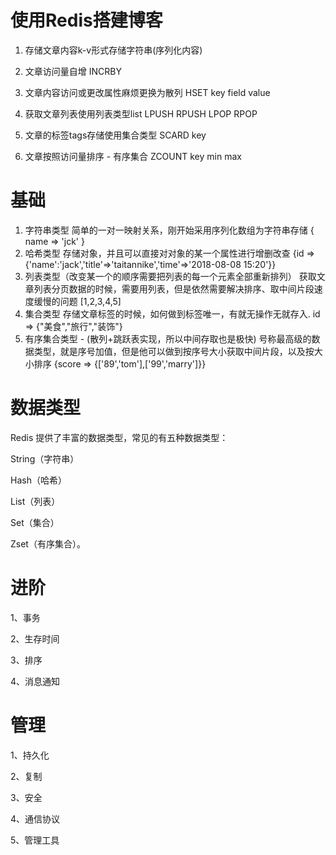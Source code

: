 # 使用Redis搭建博客

1. 存储文章内容k-v形式存储字符串(序列化内容)

2. 文章访问量自增 INCRBY

3. 文章内容访问或更改属性麻烦更换为散列 HSET key field value

4. 获取文章列表使用列表类型list LPUSH RPUSH LPOP RPOP

5. 文章的标签tags存储使用集合类型 SCARD key

6. 文章按照访问量排序 - 有序集合 ZCOUNT key min max

# 基础

1. 字符串类型
    简单的一对一映射关系，刚开始采用序列化数组为字符串存储 { name => 'jck' }
2. 哈希类型
    存储对象，并且可以直接对对象的某一个属性进行增删改查 {id => {'name':'jack','title'=>'taitannike','time'=>'2018-08-08 15:20'}}
3. 列表类型（改变某一个的顺序需要把列表的每一个元素全部重新排列）
    获取文章列表分页数据的时候，需要用列表，但是依然需要解决排序、取中间片段速度缓慢的问题  [1,2,3,4,5]
4. 集合类型
    存储文章标签的时候，如何做到标签唯一，有就无操作无就存入. id => {"美食","旅行","装饰"}
5. 有序集合类型 - (散列+跳跃表实现，所以中间存取也是极快)
    号称最高级的数据类型，就是序号加值，但是他可以做到按序号大小获取中间片段，以及按大小排序 {score => {['89','tom'],['99','marry']}}

# 数据类型

Redis 提供了丰富的数据类型，常见的有五种数据类型：

String（字符串）

Hash（哈希）

List（列表）

Set（集合）

Zset（有序集合）。

# 进阶

1、事务

2、生存时间

3、排序

4、消息通知

# 管理

1、持久化

2、复制

3、安全

4、通信协议

5、管理工具
